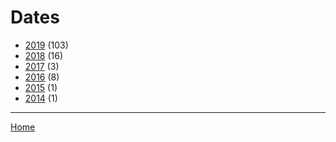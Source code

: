 # Dates

  * [2019](./2019/) (103)
  * [2018](./2018/) (16)
  * [2017](./2017/) (3)
  * [2016](./2016/) (8)
  * [2015](./2015/) (1)
  * [2014](./2014/) (1)

----

[Home](../)
